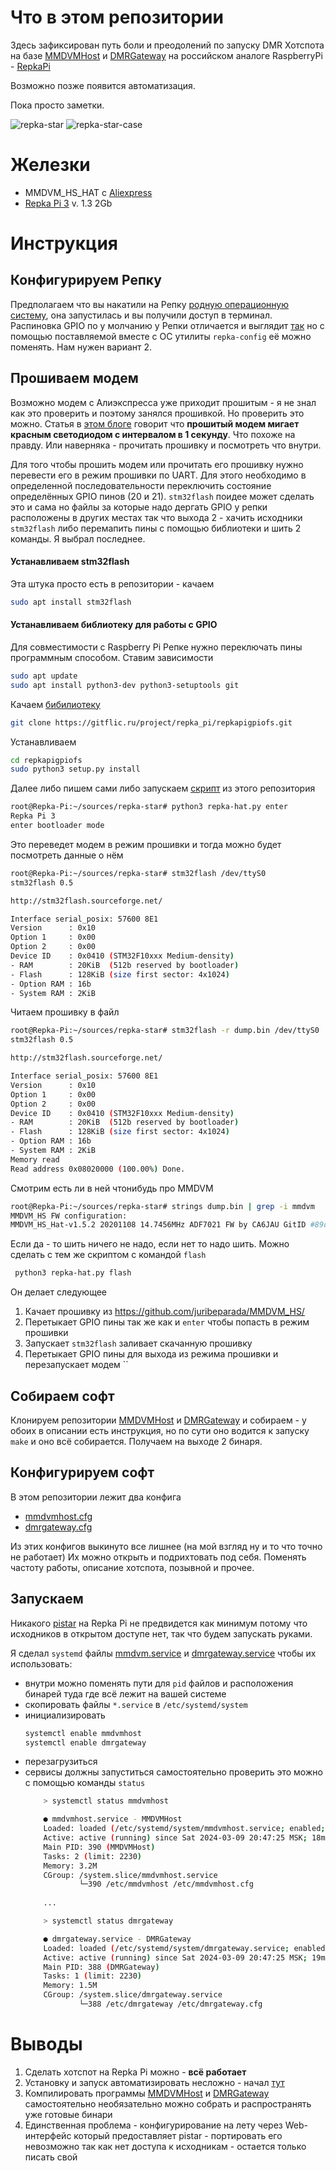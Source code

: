 # Что в этом репозитории
Здесь зафиксирован путь боли и преодолений по запуску DMR Хотспота на базе [MMDVMHost](https://github.com/g4klx/MMDVMHost) и [DMRGateway](https://github.com/g4klx/DMRGateway) на российском аналоге RaspberryPi - [RepkaPi](https://repka-pi.ru/)

Возможно позже появится автоматизация.

Пока просто заметки. 

![repka-star](./files/IMG_20240309_122749_cut.jpg)
![repka-star-case](./files/IMG_20240309_154414.jpg)
# Железки
- MMDVM_HS_HAT c [Aliexpress](https://aliexpress.ru/item/32915442246.html?spm=a2g2w.orderdetail.0.0.48e84aa6vTCf5Q&sku_id=12000024784954883)
- [Repka Pi 3](https://repka-pi.ru/) v. 1.3 2Gb

# Инструкция
## Конфигурируем Репку
Предполагаем что вы накатили на Репку [родную операционную систему](https://repka-pi.ru/#operation-system-anchor), она запустилась и вы получили доступ в терминал.
Распиновка GPIO по у молчанию у Репки отличается и выглядит [так](https://repka-pi.ru/#periphery_block) но с помощью поставляемой вместе с ОС утилиты `repka-config` её можно поменять. Нам нужен вариант 2.
## Прошиваем модем
Возможно модем с Алиэкспресса уже приходит прошитым - я не знал как это проверить и поэтому занялся прошивкой. Но проверить это можно. Статья в [этом блоге](https://www.mmdvm.club/index.php/archives/249/) говорит что **прошитый модем мигает красным светодиодом с интервалом в 1 секунду**. Что похоже на правду. Или наверняка - прочитать прошивку и посмотреть что внутри.

Для того чтобы прошить модем или прочитать его прошивку нужно перевести его в режим прошивки по UART. Для этого необходимо в определенной последовательности переключить состояние определённых GPIO пинов (20 и 21). `stm32flash` поидее может сделать это и сама но файлы за которые надо дергать GPIO у репки расположены в других местах так что выхода 2 - хачить исходники `stm32flash` либо перемапить пины с помощью библиотеки и шить 2 команды. Я выбрал последнее.
#### Устанавливаем stm32flash
Эта штука просто есть в репозитории - качаем
```bash
sudo apt install stm32flash
```
#### Устанавливаем библиотеку для работы с GPIO
Для совместимости с Raspberry Pi Репке нужно переключать пины программным способом. Ставим зависимости
```bash
sudo apt update
sudo apt install python3-dev python3-setuptools git
```
Качаем [бибилиотеку](https://gitflic.ru/project/repka_pi/repkapigpiofs)
```bash
git clone https://gitflic.ru/project/repka_pi/repkapigpiofs.git
```
Устанавливаем
```bash
cd repkapigpiofs
sudo python3 setup.py install
```
Далее либо пишем сами либо запускаем [скрипт](repka-hat.py) из этого репозитория
```bash
root@Repka-Pi:~/sources/repka-star# python3 repka-hat.py enter
Repka Pi 3
enter bootloader mode
```
Это переведет модем в режим прошивки и тогда можно будет посмотреть данные о нём
```bash
root@Repka-Pi:~/sources/repka-star# stm32flash /dev/ttyS0
stm32flash 0.5

http://stm32flash.sourceforge.net/

Interface serial_posix: 57600 8E1
Version      : 0x10
Option 1     : 0x00
Option 2     : 0x00
Device ID    : 0x0410 (STM32F10xxx Medium-density)
- RAM        : 20KiB  (512b reserved by bootloader)
- Flash      : 128KiB (size first sector: 4x1024)
- Option RAM : 16b
- System RAM : 2KiB
```
Читаем прошивку в файл
```bash
root@Repka-Pi:~/sources/repka-star# stm32flash -r dump.bin /dev/ttyS0
stm32flash 0.5

http://stm32flash.sourceforge.net/

Interface serial_posix: 57600 8E1
Version      : 0x10
Option 1     : 0x00
Option 2     : 0x00
Device ID    : 0x0410 (STM32F10xxx Medium-density)
- RAM        : 20KiB  (512b reserved by bootloader)
- Flash      : 128KiB (size first sector: 4x1024)
- Option RAM : 16b
- System RAM : 2KiB
Memory read
Read address 0x08020000 (100.00%) Done.
```
Смотрим есть ли в ней чтонибудь про MMDVM
```bash
root@Repka-Pi:~/sources/repka-star# strings dump.bin | grep -i mmdvm
MMDVM_HS FW configuration:
MMDVM_HS_Hat-v1.5.2 20201108 14.7456MHz ADF7021 FW by CA6JAU GitID #89daa20
```
Если да - то шить ничего не надо, если нет то надо шить. Можно сделать с тем же скриптом с командой `flash`
```bash
 python3 repka-hat.py flash
```
Он делает следующее
1. Качает прошивку из https://github.com/juribeparada/MMDVM_HS/
2. Перетыкает GPIO пины так же как и `enter` чтобы попасть в режим прошивки
3. Запускает `stm32flash` заливает скачанную прошивку
4. Перетыкает GPIO пины для выхода из режима прошивки и перезапускает модем ``
## Собираем софт
Клонируем репозитории [MMDVMHost](https://github.com/g4klx/MMDVMHost) и [DMRGateway](https://github.com/g4klx/DMRGateway) и собираем - у обоих в описании есть инструкция, но по сути оно водится к запуску `make` и оно всё собирается. Получаем на выходе 2 бинаря.
## Конфигурируем софт
В этом репозитории лежит два конфига 

- [mmdvmhost.cfg](mmdvmhost.cfg)
- [dmrgateway.cfg](dmrgateway.cfg)

Из этих конфигов выкинуто все лишнее (на мой взгляд ну и то что точно не работает) Их можно открыть и подрихтовать под себя. Поменять частоту работы, описание хотспота, позывной и прочее.

## Запускаем
Никакого [pistar](https://www.pistar.uk/) на Repka Pi не предвидется как минимум потому что исходников в открытом доступе нет, так что будем запускать руками.

Я сделал `systemd` файлы [mmdvm.service](mmdvm.service) и [dmrgateway.service](dmrgateway.service) чтобы их использовать:

- внутри можно поменять пути для `pid` файлов и расположения бинарей туда где всё лежит на вашей системе
- скопировать файлы `*.service` в `/etc/systemd/system`
- инициализировать
    ```bash
    systemctl enable mmdvmhost
    systemctl enable dmrgateway
    ```
- перезагрузиться
- сервисы должны запуститься самостоятельно проверить это можно с помощью команды `status`
    ```bash
        > systemctl status mmdvmhost

        ● mmdvmhost.service - MMDVMHost
        Loaded: loaded (/etc/systemd/system/mmdvmhost.service; enabled; vendor preset: enabled)
        Active: active (running) since Sat 2024-03-09 20:47:25 MSK; 18min ago
        Main PID: 390 (MMDVMHost)
        Tasks: 2 (limit: 2230)
        Memory: 3.2M
        CGroup: /system.slice/mmdvmhost.service
                └─390 /etc/mmdvmhost /etc/mmdvmhost.cfg
        
        ...

        > systemctl status dmrgateway

        ● dmrgateway.service - DMRGateway
        Loaded: loaded (/etc/systemd/system/dmrgateway.service; enabled; vendor preset: enabled)
        Active: active (running) since Sat 2024-03-09 20:47:25 MSK; 19min ago
        Main PID: 388 (DMRGateway)
        Tasks: 1 (limit: 2230)
        Memory: 1.5M
        CGroup: /system.slice/dmrgateway.service
                └─388 /etc/dmrgateway /etc/dmrgateway.cfg

    ```

# Выводы

1. Сделать хотспот на Repka Pi можно - **всё работает**
2. Установку и запуск автоматизировать несложно - начал [тут](setup.sh)
3. Компилировать программы [MMDVMHost](https://github.com/g4klx/MMDVMHost) и [DMRGateway](https://github.com/g4klx/DMRGateway) самостоятельно необязательно можно собрать и распространять уже готовые бинари
4. Единственная проблема - конфигурирование на лету через Web-интерфейс который предоставляет pistar - портировать его невозможно так как нет доступа к исходникам - остается только писать свой
